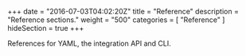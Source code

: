 +++
date = "2016-07-03T04:02:20Z"
title = "Reference"
description = "Reference sections."
weight = "500"
categories = [ "Reference" ]
hideSection = true
+++

References for YAML, the integration API and CLI.
